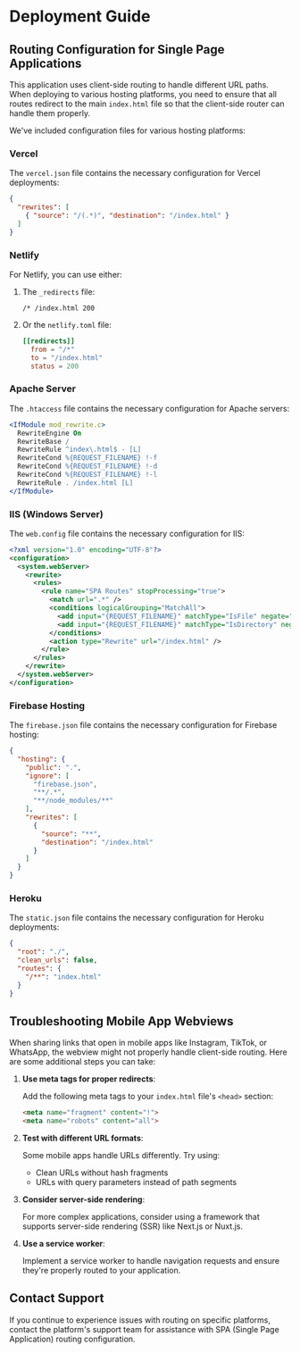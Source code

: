 # Deployment Guide

## Routing Configuration for Single Page Applications

This application uses client-side routing to handle different URL paths. When deploying to various hosting platforms, you need to ensure that all routes redirect to the main `index.html` file so that the client-side router can handle them properly.

We've included configuration files for various hosting platforms:

### Vercel

The `vercel.json` file contains the necessary configuration for Vercel deployments:

```json
{
  "rewrites": [
    { "source": "/(.*)", "destination": "/index.html" }
  ]
}
```

### Netlify

For Netlify, you can use either:

1. The `_redirects` file:
   ```
   /* /index.html 200
   ```

2. Or the `netlify.toml` file:
   ```toml
   [[redirects]]
     from = "/*"
     to = "/index.html"
     status = 200
   ```

### Apache Server

The `.htaccess` file contains the necessary configuration for Apache servers:

```apache
<IfModule mod_rewrite.c>
  RewriteEngine On
  RewriteBase /
  RewriteRule ^index\.html$ - [L]
  RewriteCond %{REQUEST_FILENAME} !-f
  RewriteCond %{REQUEST_FILENAME} !-d
  RewriteCond %{REQUEST_FILENAME} !-l
  RewriteRule . /index.html [L]
</IfModule>
```

### IIS (Windows Server)

The `web.config` file contains the necessary configuration for IIS:

```xml
<?xml version="1.0" encoding="UTF-8"?>
<configuration>
  <system.webServer>
    <rewrite>
      <rules>
        <rule name="SPA Routes" stopProcessing="true">
          <match url=".*" />
          <conditions logicalGrouping="MatchAll">
            <add input="{REQUEST_FILENAME}" matchType="IsFile" negate="true" />
            <add input="{REQUEST_FILENAME}" matchType="IsDirectory" negate="true" />
          </conditions>
          <action type="Rewrite" url="/index.html" />
        </rule>
      </rules>
    </rewrite>
  </system.webServer>
</configuration>
```

### Firebase Hosting

The `firebase.json` file contains the necessary configuration for Firebase hosting:

```json
{
  "hosting": {
    "public": ".",
    "ignore": [
      "firebase.json",
      "**/.*",
      "**/node_modules/**"
    ],
    "rewrites": [
      {
        "source": "**",
        "destination": "/index.html"
      }
    ]
  }
}
```

### Heroku

The `static.json` file contains the necessary configuration for Heroku deployments:

```json
{
  "root": "./",
  "clean_urls": false,
  "routes": {
    "/**": "index.html"
  }
}
```

## Troubleshooting Mobile App Webviews

When sharing links that open in mobile apps like Instagram, TikTok, or WhatsApp, the webview might not properly handle client-side routing. Here are some additional steps you can take:

1. **Use meta tags for proper redirects**:
   
   Add the following meta tags to your `index.html` file's `<head>` section:
   
   ```html
   <meta name="fragment" content="!">
   <meta name="robots" content="all">
   ```

2. **Test with different URL formats**:
   
   Some mobile apps handle URLs differently. Try using:
   - Clean URLs without hash fragments
   - URLs with query parameters instead of path segments

3. **Consider server-side rendering**:
   
   For more complex applications, consider using a framework that supports server-side rendering (SSR) like Next.js or Nuxt.js.

4. **Use a service worker**:
   
   Implement a service worker to handle navigation requests and ensure they're properly routed to your application.

## Contact Support

If you continue to experience issues with routing on specific platforms, contact the platform's support team for assistance with SPA (Single Page Application) routing configuration.